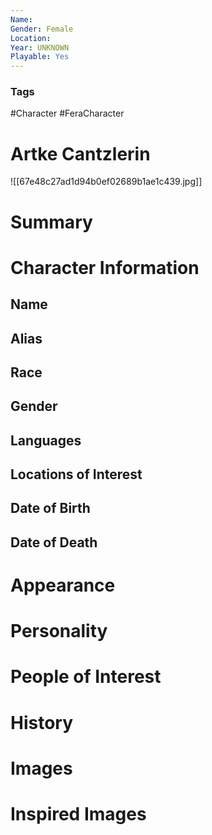 ```yaml
---
Name: 
Gender: Female
Location: 
Year: UNKNOWN
Playable: Yes
---
```

### Tags
#Character #FeraCharacter 

# Artke Cantzlerin
![[67e48c27ad1d94b0ef02689b1ae1c439.jpg]]

# Summary


# Character Information

## Name

## Alias

## Race

## Gender

## Languages

## Locations of Interest

## Date of Birth

## Date of Death

# Appearance

# Personality

# People of Interest

# History

# Images

# Inspired Images
